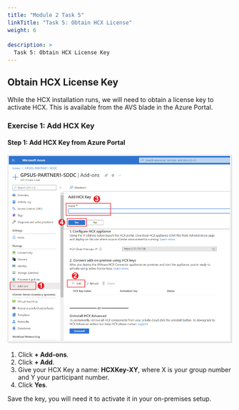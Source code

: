 ```yaml
---
title: "Module 2 Task 5"
linkTitle: "Task 5: Obtain HCX License"
weight: 6

description: >
  Task 5: Obtain HCX License Key
---
```


## **Obtain HCX License Key**

While the HCX installation runs, we will need to obtain a license key to activate HCX. This is available from the AVS blade in the Azure Portal.

### **Exercise 1: Add HCX Key**

#### Step 1: Add HCX Key from Azure Portal

![](Mod2Task5Pic1.png)

1. Click **+ Add-ons**.
2. Click **+ Add**.
3. Give your HCX Key a name: **HCXKey-XY**, where X is your group number and Y your participant number.
4. Click **Yes**.

Save the key, you will need it to activate it in your on-premises setup.
